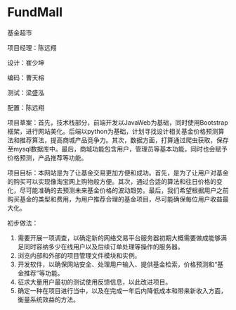 # FundMall

基金超市

项目经理：陈远翔

设计：崔少坤

编码：曹天榕

测试：梁盛泓

配置：陈远翔

项目草案：首先，技术栈部分，前端开发以JavaWeb为基础，同时使用Bootstrap框架，进行网站美化。后端以python为基础，计划寻找设计相关基金价格预测算法和推荐算法，提高商城产品竞争力。其次，数据方面，打算通过爬虫获取，保存至mysql数据库中。最后，商城功能包含用户，管理员等基本功能，同时也会赋予价格预测，产品推荐等功能。

项目目标：本网站是为了让基金交易更加方便和成功。首先，是为了让用户对基金的购买可以实现像淘宝网上购物般方便。其次，通过合适的算法和往日价格的变化，尽可能准确的去预测未来基金价格的波动趋势。最后，我们希望根据用户之前购买基金的类型和费用，为用户推荐合理的基金项目，尽可能确保每位用户收益最大化。

初步做法：
1.	需要开展一项调查，以确定新的网络交易平台服务器初期大概需要做成能够满足同时容纳多少在线用户以及后续订单处理等操作的服务器。
2.	浏览内部和外部的项目管理文件模块和实例。
3.	开发软件，以确保网站安全、处理用户输入、提供基金检索，价格预测和“基金推荐”等功能。
4.	征求大量用户最初的测试使用反馈信息，以此改进项目。
5.	确定一种在项目进行当中，以及在完成一年后内降低成本和带来新收入方面，衡量系统效益的方法。




